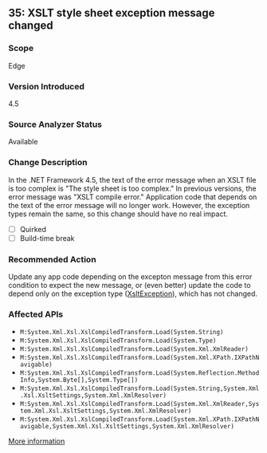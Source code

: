 ## 35: XSLT style sheet exception message changed

### Scope
Edge

### Version Introduced
4.5

### Source Analyzer Status
Available

### Change Description
In the .NET Framework 4.5, the text of the error message when an XSLT file is too complex is "The style sheet is too complex." In previous versions, the error message was "XSLT compile error." Application code that depends on the text of the error message will no longer work. However, the exception types remain the same, so this change should have no real impact.

- [ ] Quirked
- [ ] Build-time break

### Recommended Action
Update any app code depending on the excepton message from this error condition to expect the new message, or (even better) update the code to depend only on the exception type ([XsltException](https://msdn.microsoft.com/en-us/library/system.xml.xsl.xsltexception(v=vs.110).aspx)), which has not changed.

### Affected APIs
* `M:System.Xml.Xsl.XslCompiledTransform.Load(System.String)`
* `M:System.Xml.Xsl.XslCompiledTransform.Load(System.Type)`
* `M:System.Xml.Xsl.XslCompiledTransform.Load(System.Xml.XmlReader)`
* `M:System.Xml.Xsl.XslCompiledTransform.Load(System.Xml.XPath.IXPathNavigable)`
* `M:System.Xml.Xsl.XslCompiledTransform.Load(System.Reflection.MethodInfo,System.Byte[],System.Type[])`
* `M:System.Xml.Xsl.XslCompiledTransform.Load(System.String,System.Xml.Xsl.XsltSettings,System.Xml.XmlResolver)`
* `M:System.Xml.Xsl.XslCompiledTransform.Load(System.Xml.XmlReader,System.Xml.Xsl.XsltSettings,System.Xml.XmlResolver)`
* `M:System.Xml.Xsl.XslCompiledTransform.Load(System.Xml.XPath.IXPathNavigable,System.Xml.Xsl.XsltSettings,System.Xml.XmlResolver)`

[More information](https://msdn.microsoft.com/en-us/library/hh367887(v=vs.110).aspx#xml)
